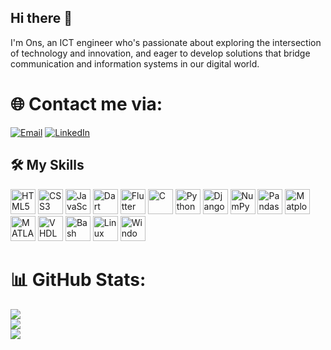 ## Hi there 👋

I'm Ons, an ICT engineer who's passionate about exploring the intersection of technology and innovation, and eager to develop solutions that bridge communication and information systems in our digital world.

# 🌐 Contact me via:
[![Email](https://img.shields.io/badge/Email-%23D14836.svg?style=for-the-badge&logo=gmail&logoColor=white)](mailto:ons.triqui@gmail.com)
[![LinkedIn](https://img.shields.io/badge/LinkedIn-%230077B5.svg?style=for-the-badge&logo=linkedin&logoColor=white)](https://www.linkedin.com/in/ons-triqui-834b91243/)

## 🛠️ My Skills

<p align="left">
  <!-- HTML -->
  <img src="https://cdn.jsdelivr.net/gh/devicons/devicon/icons/html5/html5-original.svg" width="40" height="40" alt="HTML5" />
  
  <!-- CSS -->
  <img src="https://cdn.jsdelivr.net/gh/devicons/devicon/icons/css3/css3-original.svg" width="40" height="40" alt="CSS3" />
  
  <!-- JavaScript -->
  <img src="https://cdn.jsdelivr.net/gh/devicons/devicon/icons/javascript/javascript-original.svg" width="40" height="40" alt="JavaScript" />
  
  <!-- Dart -->
  <img src="https://cdn.jsdelivr.net/gh/devicons/devicon/icons/dart/dart-original.svg" width="40" height="40" alt="Dart" />
  
  <!-- Flutter -->
  <img src="https://cdn.jsdelivr.net/gh/devicons/devicon/icons/flutter/flutter-original.svg" width="40" height="40" alt="Flutter" />
  
  <!-- C -->
  <img src="https://cdn.jsdelivr.net/gh/devicons/devicon/icons/c/c-original.svg" width="40" height="40" alt="C" />
  
  <!-- Python -->
  <img src="https://cdn.jsdelivr.net/gh/devicons/devicon/icons/python/python-original.svg" width="40" height="40" alt="Python" />
  
  <!-- Django -->
  <img src="https://cdn.jsdelivr.net/gh/devicons/devicon/icons/django/django-plain.svg" width="40" height="40" alt="Django" />
  
  <!-- NumPy -->
  <img src="https://cdn.jsdelivr.net/gh/devicons/devicon/icons/numpy/numpy-original.svg" width="40" height="40" alt="NumPy" />
  
  <!-- Pandas -->
  <img src="https://cdn.jsdelivr.net/gh/devicons/devicon/icons/pandas/pandas-original.svg" width="40" height="40" alt="Pandas" />
  
  <!-- Matplotlib -->
  <img src="https://upload.wikimedia.org/wikipedia/commons/8/84/Matplotlib_icon.svg" width="40" height="40" alt="Matplotlib" />
  
  <!-- MATLAB -->
  <img src="https://upload.wikimedia.org/wikipedia/commons/2/21/Matlab_Logo.png" width="40" height="40" alt="MATLAB" />
  
  <!-- VHDL -->
  <img src="https://upload.wikimedia.org/wikipedia/commons/thumb/1/1a/VHDL_logo_2.svg/512px-VHDL_logo_2.svg.png" width="40" height="40" alt="VHDL" />
  
  <!-- Bash -->
  <img src="https://cdn.jsdelivr.net/gh/devicons/devicon/icons/bash/bash-original.svg" width="40" height="40" alt="Bash" />
  
  <!-- Linux -->
  <img src="https://cdn.jsdelivr.net/gh/devicons/devicon/icons/linux/linux-original.svg" width="40" height="40" alt="Linux" />
  
  <!-- Windows -->
  <img src="https://cdn.jsdelivr.net/gh/devicons/devicon/icons/windows8/windows8-original.svg" width="40" height="40" alt="Windows" />
</p>


# 📊 GitHub Stats:
![](https://github-readme-stats.vercel.app/api?username=onstriqui&hide_border=false&include_all_commits=true&count_private=true)<br/>
![](https://github-readme-streak-stats.herokuapp.com/?user=onstriqui&hide_border=false)<br/>
![](https://github-readme-stats.vercel.app/api/top-langs/?username=onstriqui&hide_border=false&include_all_commits=true&count_private=true&layout=compact)
